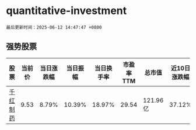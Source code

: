 # quantitative-investment

`最后更新时间：2025-06-12 14:47:47 +0800`

## 强势股票

|股票|当前价|当日涨跌幅|当日振幅|当日换手率|市盈率TTM|总市值|近10日涨跌幅|
|----|----|----|----|----|----|----|----|
|[千红制药](https://xueqiu.com/S/SZ002550)|9.53|8.79%|10.39%|18.97%|29.54|121.96亿|37.12%|
